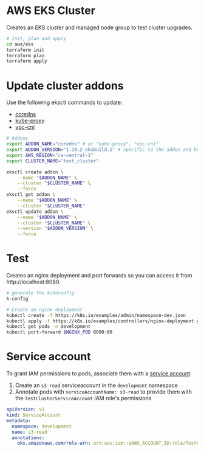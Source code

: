 # AWS EKS Cluster
Creates an EKS cluster and managed node group to test cluster upgrades.

```sh
# Init, plan and apply
cd aws/eks
terraform init
terraform plan
terraform apply
```

# Update cluster addons
Use the following eksctl commands to update:
* [coredns](https://docs.aws.amazon.com/eks/latest/userguide/managing-coredns.html)
* [kube-proxy](https://docs.aws.amazon.com/eks/latest/userguide/managing-kube-proxy.html)
* [vpc-cni](https://docs.aws.amazon.com/eks/latest/userguide/managing-vpc-cni.html)

```sh
# Addons
export ADDON_NAME="coredns" # or "kube-proxy", "vpc-cni"
export ADDON_VERSION="1.10.2-eksbuild.1" # specific to the addon and k8s version
export AWS_REGION="ca-central-1"
export CLUSTER_NAME="test_cluster"

eksctl create addon \
    --name "$ADDON_NAME" \
    --cluster "$CLUSTER_NAME" \
    --force
eksctl get addon \
    --name "$ADDON_NAME" \
    --cluster "$CLUSTER_NAME"
eksctl update addon \
    --name "$ADDON_NAME" \
    --cluster "$CLUSTER_NAME" \
    --version "$ADDON_VERSION" \
    --force
```

# Test
Creates an nginx deployment and port forwards so you can access it from http://localhost:8080.

```sh
# generate the kubeconfig
k-config

# Create an nginx deployment
kubectl create -f https://k8s.io/examples/admin/namespace-dev.json
kubectl apply -f https://k8s.io/examples/controllers/nginx-deployment.yaml -n development
kubectl get pods -n development
kubectl port-forward $NGINX_POD 8080:80
```

# Service account
To grant IAM permissions to pods, associate them with a [service account](https://docs.aws.amazon.com/eks/latest/userguide/specify-service-account-role.html):

1. Create an `s3-read` serviceaccount in the `development` namespace
2. Annotate pods with `serviceAccountName: s3-read` to provide them with the `TestClusterServiceAccount` IAM role's permissions

```yaml
apiVersion: v1
kind: ServiceAccount
metadata:
  namespace: development
  name: s3-read
  annotations:
    eks.amazonaws.com/role-arn: arn:aws:iam::$AWS_ACCOUNT_ID:role/TestClusterServiceAccount
```